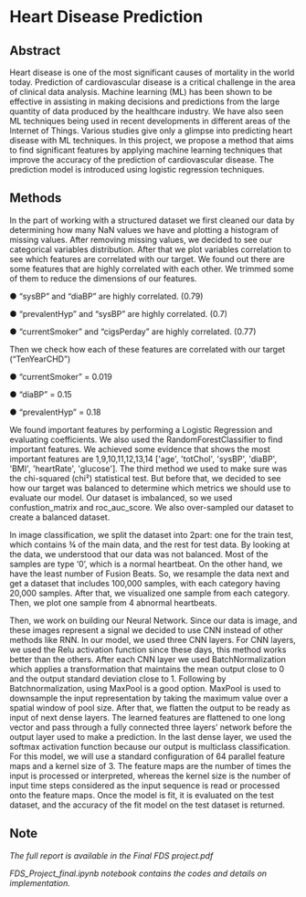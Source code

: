 # Heart Disease Prediction

## Abstract
Heart disease is one of the most significant causes of mortality in the world today. Prediction of cardiovascular disease is a critical
challenge in the area of clinical data analysis. Machine learning (ML) has been shown to be effective in assisting in making
decisions and predictions from the large quantity of data produced by the healthcare industry. We have also seen ML techniques
being used in recent developments in different areas of the Internet of Things. Various studies give only a glimpse into predicting
heart disease with ML techniques. In this project, we propose a method that aims to find significant features by applying
machine learning techniques that improve the accuracy of the prediction of cardiovascular disease. The prediction model
is introduced using logistic regression techniques.

## Methods 
In the part of working with a structured dataset we first cleaned our data by determining how many NaN values we have and plotting a histogram of missing values. After removing missing values, we decided to see our categorical variables distribution. After that we plot variables correlation to see which features are correlated with our target. We found out there are some features that are highly correlated with each other. We trimmed some of them to reduce the dimensions of our features.

● “sysBP” and “diaBP” are highly correlated. (0.79)

● “prevalentHyp” and “sysBP” are highly correlated. (0.7)

● “currentSmoker” and “cigsPerday” are highly correlated. (0.77)

Then we check how each of these features are correlated with our target (“TenYearCHD”)

● “currentSmoker” = 0.019

● “diaBP” = 0.15

● “prevalentHyp” = 0.18

We found important features by performing a Logistic Regression and evaluating coefficients. We also used the RandomForestClassifier to find important features. We achieved some evidence that shows the most important features are 1,9,10,11,12,13,14 ['age', 'totChol', 'sysBP', 'diaBP', 'BMI', 'heartRate', 'glucose']. The third method we used to make sure was the chi-squared (chi²) statistical test. But before that, we decided to see how our target was balanced to determine which metrics we should use to evaluate our model. Our dataset is imbalanced, so we used confustion_matrix and roc_auc_score. We also over-sampled our dataset to create a balanced dataset.

In image classification, we split the dataset into 2part: one for the train test, which contains ¾ of the main data, and the rest for test data. By looking at the data, we understood that our data was not balanced. Most of the samples are type ‘0’, which is a normal heartbeat. On the other hand, we have the least number of Fusion Beats. So, we resample the data next and get a dataset that includes 100,000 samples, with each category having 20,000 samples. After that, we visualized one sample from each category. Then, we plot one sample from 4 abnormal heartbeats.

Then, we work on building our Neural Network. Since our data is image, and these images represent a signal we decided to use CNN instead of other methods like RNN. In our model, we used three CNN layers. For CNN layers, we used the Relu activation function since these days, this method works better than the others. After each CNN layer we used BatchNormalization which applies a transformation that maintains the mean output close to 0 and the output standard deviation close to 1. Following by Batchnormalization, using MaxPool is a good option. MaxPool is used to downsample the input representation by taking the maximum value over a spatial window of pool size. After that, we flatten the output to be ready as input of next dense layers. The learned features are flattened to one long vector and pass through a fully connected three layers’ network before the output layer used to make a prediction. In the last dense layer, we used the softmax activation function because our output is multiclass classification. For this model, we will use a standard configuration of 64 parallel feature maps and a kernel size of 3. The feature maps are the number of times the input is processed or interpreted, whereas the kernel size is the number of input time steps considered as the input sequence is read or processed onto the feature maps. Once the model is fit, it is evaluated on the test dataset, and the accuracy of the fit model on the test dataset is returned.

## Note
*The full report is available in the Final FDS project.pdf*

*FDS_Project_final.ipynb notebook contains the codes and details on implementation.*
